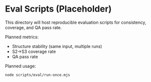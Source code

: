 # Eval Scripts (Placeholder)

This directory will host reproducible evaluation scripts for consistency, coverage, and QA pass rate.

Planned metrics:
- Structure stability (same input, multiple runs)
- S2→S3 coverage rate
- QA pass rate

Planned usage:
```bash
node scripts/eval/run-once.mjs
```


